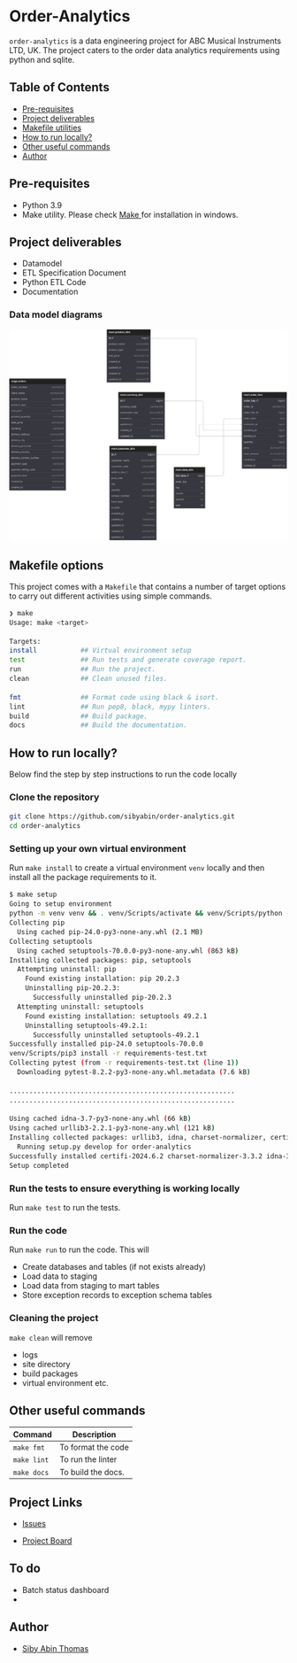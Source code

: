 # Order-Analytics

`order-analytics` is a data engineering project for ABC Musical Instruments LTD, UK. The project caters to the order data analytics requirements using python and sqlite.

## Table of Contents

- [Pre-requisites](#pre-requisites)
- [Project deliverables](#project-deliverables)
- [Makefile utilities](#makefile-utilities)
- [How to run locally?](#how-to-run-locally)
- [Other useful commands](#other-useful-commands)
- [Author](#author)

## Pre-requisites
- Python 3.9
- Make utility. Please check [Make ](https://gnuwin32.sourceforge.net/packages/make.htm) for installation in windows.

## Project deliverables

- Datamodel
- ETL Specification Document
- Python ETL Code
- Documentation

### Data model diagrams
![orders mart](docs/assets/orders_mart.svg)

## Makefile options

This project comes with a `Makefile` that contains a number of target options to carry out different activities using simple commands.

```bash
❯ make
Usage: make <target>

Targets:
install           ## Virtual environment setup
test              ## Run tests and generate coverage report.
run               ## Run the project.
clean             ## Clean unused files.

fmt               ## Format code using black & isort.
lint              ## Run pep8, black, mypy linters.
build             ## Build package.
docs              ## Build the documentation.
```

## How to run locally?

Below find the step by step instructions to run the code locally

### Clone the repository

```bash
git clone https://github.com/sibyabin/order-analytics.git
cd order-analytics
```

### Setting up your own virtual environment

Run `make install` to create a virtual environment `venv` locally and then install all the package requirements to it.

```bash
$ make setup
Going to setup environment
python -m venv venv && . venv/Scripts/activate && venv/Scripts/python -m pip install --upgrade pip setuptools
Collecting pip
  Using cached pip-24.0-py3-none-any.whl (2.1 MB)
Collecting setuptools
  Using cached setuptools-70.0.0-py3-none-any.whl (863 kB)
Installing collected packages: pip, setuptools
  Attempting uninstall: pip
    Found existing installation: pip 20.2.3
    Uninstalling pip-20.2.3:
      Successfully uninstalled pip-20.2.3
  Attempting uninstall: setuptools
    Found existing installation: setuptools 49.2.1
    Uninstalling setuptools-49.2.1:
      Successfully uninstalled setuptools-49.2.1
Successfully installed pip-24.0 setuptools-70.0.0
venv/Scripts/pip3 install -r requirements-test.txt
Collecting pytest (from -r requirements-test.txt (line 1))
  Downloading pytest-8.2.2-py3-none-any.whl.metadata (7.6 kB)

.........................................................
.........................................................

Using cached idna-3.7-py3-none-any.whl (66 kB)
Using cached urllib3-2.2.1-py3-none-any.whl (121 kB)
Installing collected packages: urllib3, idna, charset-normalizer, certifi, requests, order-analytics
  Running setup.py develop for order-analytics
Successfully installed certifi-2024.6.2 charset-normalizer-3.3.2 idna-3.7 order-analytics-0.1.0 requests-2.32.3 urllib3-2.2.1
Setup completed
```

### Run the tests to ensure everything is working locally

Run `make test` to run the tests.

### Run the code

Run `make run` to run the code. This will

- Create databases and tables (if not exists already)
- Load data to staging
- Load data from staging to mart tables
- Store exception records to exception schema tables

### Cleaning the project

`make clean` will remove

- logs
- site directory
- build packages
- virtual environment etc.

## Other useful commands

| Command | Description |
| ------ | ------ |
| `make fmt` | To format the code |
| `make lint` | To run the linter |
| `make docs` | To build the docs.|

## Project Links

- [Issues](https://github.com/sibyabin/order-analytics/issues)

- [Project Board](https://github.com/users/sibyabin/projects/3/views/1?layout=board)

## To do

- Batch status dashboard
-

## Author

- [Siby Abin Thomas](https://www.github.com/sibyabin)
